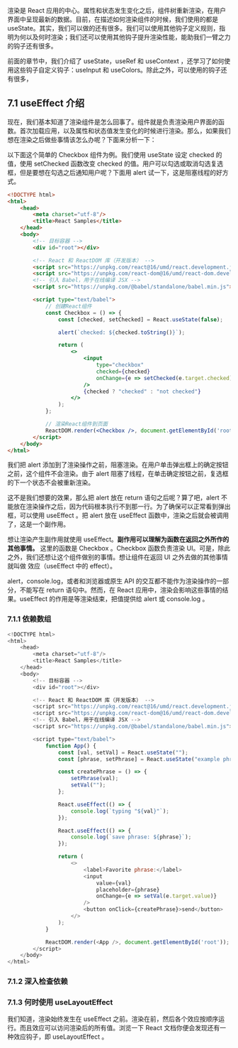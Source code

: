 渲染是 React 应用的中心。属性和状态发生变化之后，组件树重新渲染，在用户界面中呈现最新的数据。目前，在描述如何渲染组件的时候，我们使用的都是 useState。其实，我们可以做的还有很多。我们可以使用其他钩子定义规则，指明为何以及何时渲染；我们还可以使用其他钩子提升渲染性能，能助我们一臂之力的钩子还有很多。

前面的章节中，我们介绍了 useState，useRef 和 useContext ，还学习了如何使用这些钩子自定义钩子：useInput 和 useColors。除此之外，可以使用的钩子还有很多，
## 7.1 useEffect 介绍

现在，我们基本知道了渲染组件是怎么回事了。组件就是负责渲染用户界面的函数。首次加载应用，以及属性和状态值发生变化的时候进行渲染。那么，如果我们想在渲染之后做些事情该怎么办呢？下面来分析一下：

以下面这个简单的 Checkbox 组件为例。我们使用 useState 设定 checked 的值，使用 setChecked 函数改变 checked 的值。用户可以勾选或取消勾选复选框，但是要想在勾选之后通知用户呢？下面用 alert 试一下，这是阻塞线程的好方式。

```html
<!DOCTYPE html>
<html>
    <head>
        <meta charset="utf-8"/>
        <title>React Samples</title>
    </head>
    <body>
        <!-- 目标容器 -->
        <div id="root"></div>

        <!-- React 和 ReactDOM 库（开发版本） -->
        <script src="https://unpkg.com/react@16/umd/react.development.js"></script>
        <script src="https://unpkg.com/react-dom@16/umd/react-dom.development.js"></script>
        <!-- 引入 Babel，用于在线编译 JSX -->
        <script src="https://unpkg.com/@babel/standalone/babel.min.js"></script>

        <script type="text/babel">
            // 创建React组件
            const Checkbox = () => {
                const [checked, setChecked] = React.useState(false);

                alert(`checked: ${checked.toString()}`);

                return (
                    <>
                        <input
                            type="checkbox"
                            checked={checked}
                            onChange={e => setChecked(e.target.checked)}
                        />
                        {checked ? "checked" : "not checked"}
                    </>
                );
            };

            // 渲染React组件到页面
            ReactDOM.render(<Checkbox />, document.getElementById('root'));
        </script>
    </body>
</html>
```

我们把 alert 添加到了渲染操作之前，阻塞渲染。在用户单击弹出框上的确定按钮之前，这个组件不会渲染。由于 alert 阻塞了线程，在单击确定按钮之前，复选框的下一个状态不会被重新渲染。

这不是我们想要的效果，那么把 alert 放在 return 语句之后呢？算了吧，alert 不能放在渲染操作之后，因为代码根本执行不到那一行。为了确保可以正常看到弹出框，可以使用 useEffect 。把 alert 放在 useEffect 函数中，渲染之后就会被调用了，这是一个副作用。

想让渲染产生副作用就使用 useEffect。**副作用可以理解为函数在返回之外所作的其他事情。** 这里的函数是 Checkbox 。Checkbox 函数负责渲染 UI。可是，除此之外，我们还想让这个组件做别的事情。想让组件在返回 UI 之外去做的其他事情就叫做 效应（useEffect 中的 effect）。

alert，console.log，或者和浏览器或原生 API 的交互都不能作为渲染操作的一部分，不能写在 return 语句中。然而，在 React 应用中，渲染会影响这些事情的结果。useEffect 的作用是等渲染结束，把值提供给 alert 或 console.log 。






### 7.1.1 依赖数组

```js
<!DOCTYPE html>
<html>
    <head>
        <meta charset="utf-8"/>
        <title>React Samples</title>
    </head>
    <body>
        <!-- 目标容器 -->
        <div id="root"></div>

        <!-- React 和 ReactDOM 库（开发版本） -->
        <script src="https://unpkg.com/react@16/umd/react.development.js"></script>
        <script src="https://unpkg.com/react-dom@16/umd/react-dom.development.js"></script>
        <!-- 引入 Babel，用于在线编译 JSX -->
        <script src="https://unpkg.com/@babel/standalone/babel.min.js"></script>

        <script type="text/babel">
            function App() {
                const [val, setVal] = React.useState("");
                const [phrase, setPhrase] = React.useState("example phrase");

                const createPhrase = () => {
                    setPhrase(val);
                    setVal("");
                };

                React.useEffect(() => {
                    console.log(`typing "${val}"`);
                });

                React.useEffect(() => {
                    console.log(`save phrase: ${phrase}`);
                });

                return (
                    <>
                        <label>Favorite phrase:</label>
                        <input 
                            value={val}
                            placeholder={phrase}
                            onChange={e => setVal(e.target.value)}
                        />
                        <button onClick={createPhrase}>send</button>
                    </>
                );
            }

            ReactDOM.render(<App />, document.getElementById('root'));
        </script>
    </body>
</html>
```


### 7.1.2 深入检查依赖


### 7.1.3 何时使用 useLayoutEffect

我们知道，渲染始终发生在 useEffect 之前。渲染在前，然后各个效应按顺序运行。而且效应可以访问渲染后的所有值。浏览一下 React 文档你便会发现还有一种效应钩子，即 useLayoutEffect 。

 











